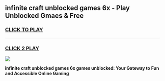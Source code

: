 
## infinite craft unblocked games 6x - Play Unblocked Gmaes & Free
<h3>
<a href="https://news.freeplayer.one?title=infinite_craft_unblocked_games_6x&ref=23F">CLICK TO PLAY</a></h3>
<hr>

<h3>
<a href="https://news.freeplayer.one?title=infinite_craft_unblocked_games_6x&ref=23F">CLICK 2 PLAY</a>
  
</h3>

<a href="https://news.freeplayer.one?title=infinite_craft_unblocked_games_6x&ref=23F/"><img src="https://clearcache.store/games.png"></a>


**infinite craft unblocked games 6x games unblocked: Your Gateway to Fun and Accessible Online Gaming**
